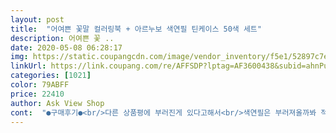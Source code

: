 ```yaml
---
layout: post 
title:  "어여쁜 꽃말 컬러링북 + 아르누보 색연필 틴케이스 50색 세트" 
description: 어여쁜 꽃 ..
date: 2020-05-08 06:28:17 
img: https://static.coupangcdn.com/image/vendor_inventory/f5e1/52897c7e3ea78628eef1955a100241513674f72e71c4507f92625474e3c9.jpg 
linkUrl: https://link.coupang.com/re/AFFSDP?lptag=AF3600438&subid=ahnPublicAsk&pageKey=36646663&itemId=135206835&vendorItemId=3287537835&traceid=V0-113-eee2c000eef7034b 
categories: [1021] 
color: 79ABFF 
price: 22410 
author: Ask View Shop 
cont:  "●구매후기●<br/>다른 상품평에 부러진게 있다고해서<br/>색연필은 부러져올까봐 적정했는데 안부러지고 잘왔네요<br/>색칠해놓으면 이쁠것같네요<br/>시간이 너무 잘 가요~^^ 요즘 코로나땜에 주말에 집에만 있을때 두세시간은 순삭입니다~~<br/>아이 어린이날 선물로 샀는데 아이한테 아직 주지는 안았어요.<br/><br/>아직 안써봐서 그립감은 모르겠음.<br/> 써보고 추가 후기 올릴께요<br/>집콕중이여서 시간때우기용으로 구매했어요!<br/>처음에는 조금 어렵지만 시간가는줄 모르고 재밌게 하고있어요<br/>다른 상품평에 부러진게 있다고해서<br/>색연필은 부러져올까봐 적정했는데 안부러지고 잘왔네요<br/>색칠해놓으면 이쁠것같네요<br/>시간이 너무 잘 가요~^^ 요즘 코로나땜에 주말에 집에만 있을때 두세시간은 순삭입니다~~<br/>아이 어린이날 선물로 샀는데 아이한테 아직 주지는 안았어요.<br/><br/>아직 안써봐서 그립감은 모르겠음.<br/> 써보고 추가 후기 올릴께요<br/>집콕중이여서 시간때우기용으로 구매했어요!<br/>처음에는 조금 어렵지만 시간가는줄 모르고 재밌게 하고있어요<br/>" 
---
```

